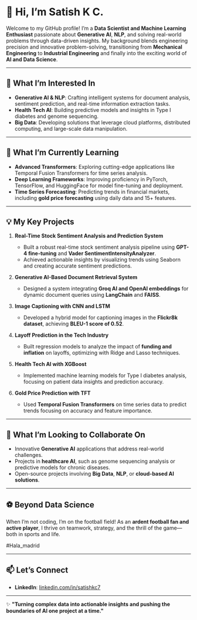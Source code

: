 # 👋 Hi, I’m Satish K C. 

Welcome to my GitHub profile! I’m a **Data Scientist and Machine Learning Enthusiast** passionate about **Generative AI**, **NLP**, and solving real-world problems through data-driven insights. My background blends engineering precision and innovative problem-solving, transitioning from **Mechanical Engineering** to **Industrial Engineering** and finally into the exciting world of **AI and Data Science**.

---

## 👀 What I’m Interested In  
- **Generative AI & NLP**: Crafting intelligent systems for document analysis, sentiment prediction, and real-time information extraction tasks.  
- **Health Tech AI**: Building predictive models and insights in Type I diabetes and genome sequencing.  
- **Big Data**: Developing solutions that leverage cloud platforms, distributed computing, and large-scale data manipulation.

---

## 🌱 What I’m Currently Learning  
- **Advanced Transformers**: Exploring cutting-edge applications like Temporal Fusion Transformers for time series analysis.  
- **Deep Learning Frameworks**: Improving proficiency in PyTorch, TensorFlow, and HuggingFace for model fine-tuning and deployment.  
- **Time Series Forecasting**: Predicting trends in financial markets, including **gold price forecasting** using daily data and 15+ features.  

---

## 💡 My Key Projects  
1. **Real-Time Stock Sentiment Analysis and Prediction System**  
   - Built a robust real-time stock sentiment analysis pipeline using **GPT-4 fine-tuning** and **Vader SentimentIntensityAnalyzer**.  
   - Achieved actionable insights by visualizing trends using Seaborn and creating accurate sentiment predictions.  

2. **Generative AI-Based Document Retrieval System**  
   - Designed a system integrating **Groq AI and OpenAI embeddings** for dynamic document queries using **LangChain** and **FAISS**.  

3. **Image Captioning with CNN and LSTM**  
   - Developed a hybrid model for captioning images in the **Flickr8k dataset**, achieving **BLEU-1 score of 0.52**.  

4. **Layoff Prediction in the Tech Industry**  
   - Built regression models to analyze the impact of **funding and inflation** on layoffs, optimizing with Ridge and Lasso techniques.

5. **Health Tech AI with XGBoost**  
   - Implemented machine learning models for Type I diabetes analysis, focusing on patient data insights and prediction accuracy.  

6. **Gold Price Prediction with TFT**  
   - Used **Temporal Fusion Transformers** on time series data to predict trends focusing on accuracy and feature importance.  

---

## 💞️ What I’m Looking to Collaborate On  
- Innovative **Generative AI** applications that address real-world challenges.  
- Projects in **healthcare AI**, such as genome sequencing analysis or predictive models for chronic diseases.  
- Open-source projects involving **Big Data**, **NLP**, or **cloud-based AI solutions**.  

---

## ⚽ Beyond Data Science  
When I’m not coding, I’m on the football field! As an **ardent football fan and active player**, I thrive on teamwork, strategy, and the thrill of the game—both in sports and life. 

#Hala_madrid

---

## 📫 Let’s Connect  
- **LinkedIn**: [linkedin.com/in/satishkc7](https://www.linkedin.com/in/satishkc7/)  

---

✨ **"Turning complex data into actionable insights and pushing the boundaries of AI one project at a time."**  
